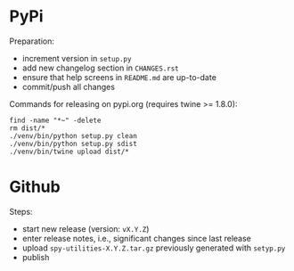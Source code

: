 PyPi
====

Preparation:

* increment version in `setup.py`
* add new changelog section in `CHANGES.rst`
* ensure that help screens in `README.md` are up-to-date  
* commit/push all changes

Commands for releasing on pypi.org (requires twine >= 1.8.0):

```
find -name "*~" -delete
rm dist/*
./venv/bin/python setup.py clean
./venv/bin/python setup.py sdist
./venv/bin/twine upload dist/*
```


Github
======

Steps:

* start new release (version: `vX.Y.Z`)
* enter release notes, i.e., significant changes since last release
* upload `spy-utilities-X.Y.Z.tar.gz` previously generated with `setyp.py`
* publish


